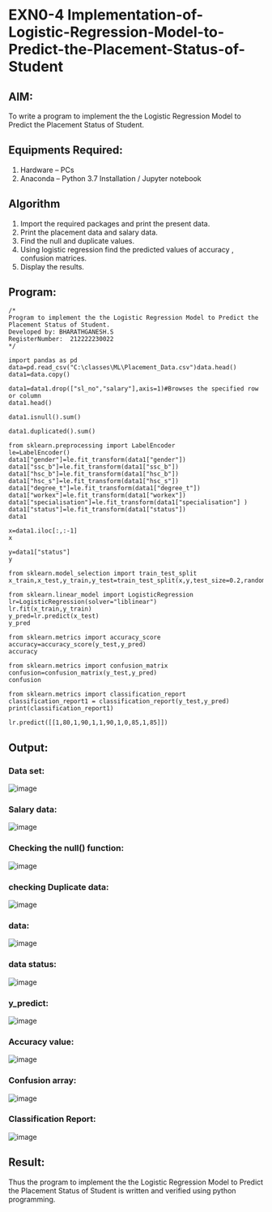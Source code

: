 # EXN0-4 Implementation-of-Logistic-Regression-Model-to-Predict-the-Placement-Status-of-Student

## AIM:
To write a program to implement the the Logistic Regression Model to Predict the Placement Status of Student.

## Equipments Required:
1. Hardware – PCs
2. Anaconda – Python 3.7 Installation / Jupyter notebook

## Algorithm
1. Import the required packages and print the present data.
2. Print the placement data and salary data.
3. Find the null and duplicate values.
4. Using logistic regression find the predicted values of accuracy , confusion matrices.
5. Display the results.

## Program:
```
/*
Program to implement the the Logistic Regression Model to Predict the Placement Status of Student.
Developed by: BHARATHGANESH.S
RegisterNumber:  212222230022
*/
```
```
import pandas as pd
data=pd.read_csv("C:\classes\ML\Placement_Data.csv")data.head()
data1=data.copy()

data1=data1.drop(["sl_no","salary"],axis=1)#Browses the specified row or column
data1.head()

data1.isnull().sum()

data1.duplicated().sum()

from sklearn.preprocessing import LabelEncoder
le=LabelEncoder()
data1["gender"]=le.fit_transform(data1["gender"])
data1["ssc_b"]=le.fit_transform(data1["ssc_b"])
data1["hsc_b"]=le.fit_transform(data1["hsc_b"])
data1["hsc_s"]=le.fit_transform(data1["hsc_s"])
data1["degree_t"]=le.fit_transform(data1["degree_t"])
data1["workex"]=le.fit_transform(data1["workex"])
data1["specialisation"]=le.fit_transform(data1["specialisation"] )     
data1["status"]=le.fit_transform(data1["status"])       
data1 

x=data1.iloc[:,:-1]
x

y=data1["status"]
y

from sklearn.model_selection import train_test_split
x_train,x_test,y_train,y_test=train_test_split(x,y,test_size=0.2,random_state=0)

from sklearn.linear_model import LogisticRegression
lr=LogisticRegression(solver="liblinear")
lr.fit(x_train,y_train)
y_pred=lr.predict(x_test)
y_pred

from sklearn.metrics import accuracy_score
accuracy=accuracy_score(y_test,y_pred)
accuracy

from sklearn.metrics import confusion_matrix
confusion=confusion_matrix(y_test,y_pred)
confusion

from sklearn.metrics import classification_report
classification_report1 = classification_report(y_test,y_pred)
print(classification_report1)

lr.predict([[1,80,1,90,1,1,90,1,0,85,1,85]])

```
## Output:
### Data set:
![image](https://github.com/Ashwinkumar-03/Implementation-of-Logistic-Regression-Model-to-Predict-the-Placement-Status-of-Student/assets/118663725/e11805b8-d6a0-445d-8547-476b240d5738)

### Salary data:
![image](https://github.com/Ashwinkumar-03/Implementation-of-Logistic-Regression-Model-to-Predict-the-Placement-Status-of-Student/assets/118663725/8f306f81-7961-4611-89fd-2960de5baf8c)

### Checking the null() function:
![image](https://github.com/Ashwinkumar-03/Implementation-of-Logistic-Regression-Model-to-Predict-the-Placement-Status-of-Student/assets/118663725/220a7051-d002-45ed-be80-365c01e36180)

### checking Duplicate data:
![image](https://github.com/Ashwinkumar-03/Implementation-of-Logistic-Regression-Model-to-Predict-the-Placement-Status-of-Student/assets/118663725/4ace3b51-9884-4f11-a515-533f3daacf56)

### data:
![image](https://github.com/Ashwinkumar-03/Implementation-of-Logistic-Regression-Model-to-Predict-the-Placement-Status-of-Student/assets/118663725/d0bdcc66-b7b0-406f-8296-2444f4cd94ae)

### data status:
![image](https://github.com/Ashwinkumar-03/Implementation-of-Logistic-Regression-Model-to-Predict-the-Placement-Status-of-Student/assets/118663725/70dd1fb3-215a-42f7-b18d-6d06f24e4bc7)

### y_predict:
![image](https://github.com/Ashwinkumar-03/Implementation-of-Logistic-Regression-Model-to-Predict-the-Placement-Status-of-Student/assets/118663725/967b11ae-019c-4744-83ce-a9763e6384dd)

### Accuracy value:
![image](https://github.com/Ashwinkumar-03/Implementation-of-Logistic-Regression-Model-to-Predict-the-Placement-Status-of-Student/assets/118663725/96214719-0852-48b3-a6fc-cf2c12cfb3e3)

### Confusion array:
![image](https://github.com/Ashwinkumar-03/Implementation-of-Logistic-Regression-Model-to-Predict-the-Placement-Status-of-Student/assets/118663725/de0c8638-53e4-4e09-9518-bfbeb230825d)

### Classification Report:
![image](https://github.com/Ashwinkumar-03/Implementation-of-Logistic-Regression-Model-to-Predict-the-Placement-Status-of-Student/assets/118663725/39523db3-49e2-464c-b5ad-efd0cc4e1092)

## Result:
Thus the program to implement the the Logistic Regression Model to Predict the Placement Status of Student is written and verified using python programming.
